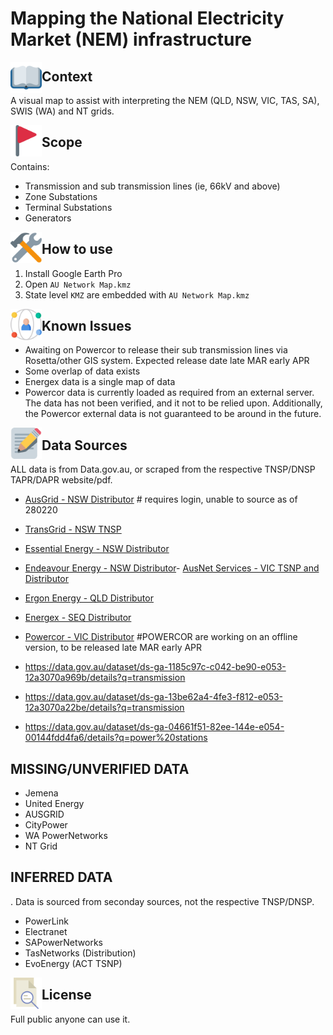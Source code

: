 
# Mapping the National Electricity Market (NEM) infrastructure



<img align="left" width="50" height="50" src="./docs/icons/open-book.svg">

## Context
A visual map to assist with interpreting the NEM (QLD, NSW, VIC, TAS, SA), SWIS (WA) and NT grids. 


<img align="left" width="50" height="50" src="./docs/icons/flag.svg">

## Scope

Contains:

- Transmission and sub transmission lines (ie, 66kV and above)
- Zone Substations 
- Terminal Substations
- Generators

<img align="left" width="50" height="50" src="./docs/icons/tools.svg">

## How to use

1. Install Google Earth Pro 
1. Open `AU Network Map.kmz`
1. State level `KMZ` are embedded with `AU Network Map.kmz`



<img align="left" width="50" height="50" src="./docs/icons/network.svg">


## Known Issues


- Awaiting on Powercor to release their sub transmission lines via Rosetta/other GIS system. Expected release date late MAR early APR
- Some overlap of data exists  
- Energex data is a single map of data
- Powercor data is currently loaded as required from an external server. The data has not been verified, and it not to be relied upon. Additionally, the Powercor external data is not guaranteed to be around in the future. 



<img align="left" width="50" height="50" src="./docs/icons/notes.svg">

## Data Sources


ALL data is from Data.gov.au, or scraped from the respective TNSP/DNSP TAPR/DAPR website/pdf. 


- [AusGrid - NSW Distributor](https://ausgrid.rosettaportal.com.au/) # requires login, unable to source as of 280220
- [TransGrid - NSW TNSP](https://tapr.transgrid.com.au/)
- [Essential Energy - NSW Distributor](https://dapr.essentialenergy.com.au/)
- [Endeavour Energy - NSW Distributor](https://dapr.endeavourenergy.com.au/)- [AusNet Services - VIC TSNP and Distributor](https://dapr.ausnetservices.com.au/)
- [Ergon Energy - QLD Distributor](https://www.ergon.com.au/network/network-management/future-investment/distribution-annual-planning-report/dapr-map-2018)
- [Energex - SEQ Distributor](https://www.energex.com.au/about-us/company-information/company-policies-And-reports/distribution-annual-planning-report/dapr-map-2018)
- [Powercor - VIC Distributor](https://www.powercor.com.au/customers/electricity-connections/solar-and-other-generation/connecting-larger-embedded-generation-systems/) #POWERCOR are working on an offline version, to be released late MAR early APR


- https://data.gov.au/dataset/ds-ga-1185c97c-c042-be90-e053-12a3070a969b/details?q=transmission
- https://data.gov.au/dataset/ds-ga-13be62a4-4fe3-f812-e053-12a3070a22be/details?q=transmission
- https://data.gov.au/dataset/ds-ga-04661f51-82ee-144e-e054-00144fdd4fa6/details?q=power%20stations

## MISSING/UNVERIFIED DATA ##

- Jemena
- United Energy
- AUSGRID
- CityPower
- WA PowerNetworks 
- NT Grid

## INFERRED DATA ##
. Data is sourced from seconday sources, not the respective TNSP/DNSP.

- PowerLink
- Electranet
- SAPowerNetworks 
- TasNetworks (Distribution)
- EvoEnergy (ACT TSNP)





<img align="left" width="50" height="50" src="./docs/icons/file.svg">

## License

Full public anyone can use it.

